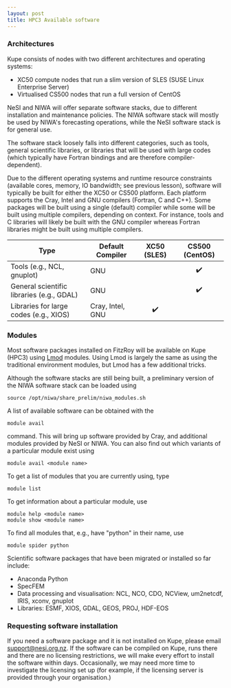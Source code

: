 ```yaml
---
layout: post
title: HPC3 Available software
---
```


### Architectures

Kupe consists of nodes with two different architectures and operating systems:

* XC50 compute nodes that run a slim version of SLES (SUSE Linux Enterprise Server)
* Virtualised CS500 nodes that run a full version of CentOS

NeSI and NIWA will offer separate software stacks, due to different installation and maintenance policies. The NIWA software stack will mostly be used by NIWA's forecasting operations, while the NeSI software stack is for general use.

The software stack loosely falls into different categories, such as tools, general scientific libraries, or libraries that will be used with large codes (which typically have Fortran bindings and are therefore compiler-dependent).

Due to the different operating systems and runtime resource constraints (available cores, memory, IO bandwidth; see previous lesson), software will typically be built for either the XC50 or CS500 platform. Each platform supports the Cray, Intel and GNU compilers (Fortran, C and C++). Some packages will be built using a single (default) compiler while some will be built using multiple compilers, depending on context. For instance, tools and C libraries will likely be built with the GNU compiler whereas Fortran libraries might be built using multiple compilers.

| Type                                      | Default Compiler | XC50 (SLES)        | CS500 (CentOS)     |
|-------------------------------------------|------------------|:------------------:|:------------------:|
| Tools (e.g., NCL, gnuplot)                | GNU              |                    | :heavy_check_mark: |
| General scientific libraries (e.g., GDAL) | GNU              |                    | :heavy_check_mark: |
| Libraries for large codes (e.g., XIOS)    | Cray, Intel, GNU | :heavy_check_mark: |                    |

### Modules

Most software packages installed on FitzRoy will be available on Kupe (HPC3) using [Lmod](https://lmod.readthedocs.io/en/latest/) modules. Using Lmod is largely the same as using the traditional environment modules, but Lmod has a few additional tricks.

Although the software stacks are still being built, a preliminary version of the NIWA software stack can be loaded using
```
source /opt/niwa/share_prelim/niwa_modules.sh
```
A list of available software can be obtained with the 
```
module avail 
```
command. This will bring up software provided by Cray, and additional modules provided by NeSI or NIWA. You can also find out which variants of a particular module exist using
```
module avail <module name>
```
To get a list of modules that you are currently using, type
```
module list
```
To get information about a particular module, use
```
module help <module name>
module show <module name>
```
To find all modules that, e.g., have "python" in their name, use
```
module spider python
```

Scientific software packages that have been migrated or installed so far include:

* Anaconda Python
* SpecFEM
* Data processing and visualisation: NCL, NCO, CDO, NCView, um2netcdf, IRIS, xconv, gnuplot
* Libraries: ESMF, XIOS, GDAL, GEOS, PROJ, HDF-EOS

### Requesting software installation
If you need a software package and it is not installed on Kupe, please email support@nesi.org.nz. If the software can be compiled on Kupe, runs there and there are no licensing restrictions, we will make every effort to install the software within days. Occasionally, we may need more time to investigate the licensing set up (for example, if the licensing server is provided through your organisation.)
